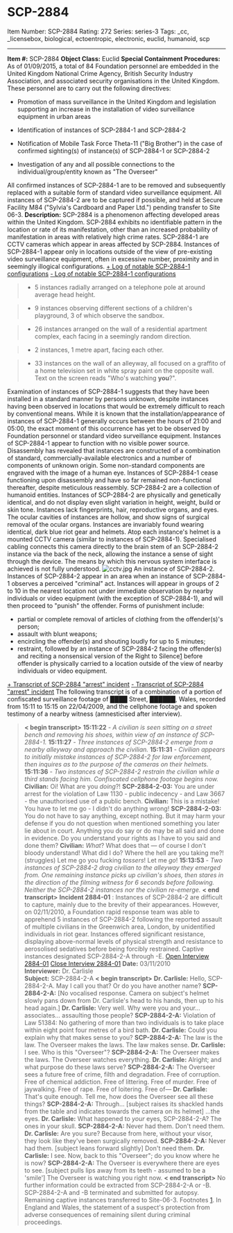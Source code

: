 # SCP-2884
Item Number: SCP-2884
Rating: 272
Series: series-3
Tags: _cc, _licensebox, biological, ectoentropic, electronic, euclid, humanoid, scp

---

**Item #:** SCP-2884
**Object Class:** Euclid
**Special Containment Procedures:** As of 01/09/2015, a total of 84 Foundation personnel are embedded in the United Kingdom National Crime Agency, British Security Industry Association, and associated security organisations in the United Kingdom. These personnel are to carry out the following directives:
  * Promotion of mass surveillance in the United Kingdom and legislation supporting an increase in the installation of video surveillance equipment in urban areas

  * Identification of instances of SCP-2884-1 and SCP-2884-2

  * Notification of Mobile Task Force Theta-11 ("Big Brother") in the case of confirmed sighting(s) of instance(s) of SCP-2884-1 or SCP-2884-2

  * Investigation of any and all possible connections to the individual/group/entity known as "The Overseer"

All confirmed instances of SCP-2884-1 are to be removed and subsequently replaced with a suitable form of standard video surveillance equipment. All instances of SCP-2884-2 are to be captured if possible, and held at Secure Facility M84 ("Sylvia's Cardboard and Paper Ltd.") pending transfer to Site 06-3.
**Description:** SCP-2884 is a phenomenon affecting developed areas within the United Kingdom. SCP-2884 exhibits no identifiable pattern in the location or rate of its manifestation, other than an increased probability of manifestation in areas with relatively high crime rates.
SCP-2884-1 are CCTV cameras which appear in areas affected by SCP-2884. Instances of SCP-2884-1 appear only in locations outside of the view of pre-existing video surveillance equipment, often in excessive number, proximity and in seemingly illogical configurations.
[\+ Log of notable SCP-2884-1 configurations](javascript:;)
[\- Log of notable SCP-2884-1 configurations](javascript:;)
>   * 5 instances radially arranged on a telephone pole at around average head height.
> 

>   * 9 instances observing different sections of a children's playground, 3 of which observe the sandbox.
> 

>   * 26 instances arranged on the wall of a residential apartment complex, each facing in a seemingly random direction.
> 

>   * 2 instances, 1 metre apart, facing each other.
> 

>   * 33 instances on the wall of an alleyway, all focused on a graffito of a home television set in white spray paint on the opposite wall. Text on the screen reads "Who's watching **you**?".
> 

Examination of instances of SCP-2884-1 suggests that they have been installed in a standard manner by persons unknown, despite instances having been observed in locations that would be extremely difficult to reach by conventional means. While it is known that the installation/appearance of instances of SCP-2884-1 generally occurs between the hours of 21:00 and 05:00, the exact moment of this occurrence has yet to be observed by Foundation personnel or standard video surveillance equipment.
Instances of SCP-2884-1 appear to function with no visible power source. Disassembly has revealed that instances are constructed of a combination of standard, commercially-available electronics and a number of components of unknown origin. Some non-standard components are engraved with the image of a human eye.
Instances of SCP-2884-1 cease functioning upon disassembly and have so far remained non-functional thereafter, despite meticulous reassembly.
SCP-2884-2 are a collection of humanoid entities. Instances of SCP-2884-2 are physically and genetically identical, and do not display even slight variation in height, weight, build or skin tone. Instances lack fingerprints, hair, reproductive organs, and eyes. The ocular cavities of instances are hollow, and show signs of surgical removal of the ocular organs. Instances are invariably found wearing identical, dark blue riot gear and helmets. Atop each instance's helmet is a mounted CCTV camera (similar to instances of SCP-2884-1). Specialised cabling connects this camera directly to the brain stem of an SCP-2884-2 instance via the back of the neck, allowing the instance a sense of sight through the device. The means by which this nervous system interface is achieved is not fully understood.
![cctv.jpg](https://scp-wiki.wdfiles.com/local--files/scp-2884/cctv.jpg)
An instance of SCP-2884-2.
Instances of SCP-2884-2 appear in an area when an instance of SCP-2884-1 observes a perceived "criminal" act. Instances will appear in groups of 2 to 10 in the nearest location not under immediate observation by nearby individuals or video equipment (with the exception of SCP-2884-1), and will then proceed to "punish" the offender. Forms of punishment include:
  * partial or complete removal of articles of clothing from the offender(s)'s person;
  * assault with blunt weapons;
  * encircling the offender(s) and shouting loudly for up to 5 minutes;
  * restraint, followed by an instance of SCP-2884-2 facing the offender(s) and reciting a nonsensical version of the Right to Silence[1](javascript:;) before offender is physically carried to a location outside of the view of nearby individuals or video equipment.

[\+ Transcript of SCP-2884 "arrest" incident](javascript:;)
[\- Transcript of SCP-2884 "arrest" incident](javascript:;)
The following transcript is of a combination of a portion of confiscated surveillance footage of ████ Street, ██████, Wales, recorded from 15:11 to 15:15 on 22/04/2009, and the cellphone footage and spoken testimony of a nearby witness (amnesticised after interview).
> **< begin transcript>**
> **15:11:22** \- _A civilian is seen sitting on a street bench and removing his shoes, within view of an instance of SCP-2884-1._
> **15:11:27** \- _Three instances of SCP-2884-2 emerge from a nearby alleyway and approach the civilian._
> **15:11:31** \- _Civilian appears to initially mistake instances of SCP-2884-2 for law enforcement, then inquires as to the purpose of the cameras on their helmets._
> **15:11:36** \- _Two instances of SCP-2884-2 restrain the civilian while a third stands facing him. Confiscated cellphone footage begins now._
> **Civilian:** Oi! What are you _doing_?!
> **SCP-2884-2-03:** You are under arrest for the violation of Law 1130 - public indecency - and Law 3667 - the unauthorised use of a public bench.
> **Civilian:** This is a mistake! You have to let me go - I didn't do anything wrong!
> **SCP-2884-2-03:** You do not have to say anything, except nothing. But it may harm your defense if you do not question when mentioned something you later lie about in court. Anything you do say or do may be all said and done in evidence. Do you understand your rights as I have to you said and done them?
> **Civilian:** _What_? What does that — of course I don't bloody understand! What did I do? Where the hell are you taking me?! (struggles) Let me go you fucking _tossers_! Let me _go_!
> **15:13:53** \- _Two instances of SCP-2884-2 drag civilian to the alleyway they emerged from. One remaining instance picks up civilian's shoes, then stares in the direction of the filming witness for 6 seconds before following. Neither the SCP-2884-2 instances nor the civilian re-emerge._
> **< end transcript>**
**Incident 2884-01** :
Instances of SCP-2884-2 are difficult to capture, mainly due to the brevity of their appearances. However, on 02/11/2010, a Foundation rapid response team was able to apprehend 5 instances of SCP-2884-2 following the reported assault of multiple civilians in the Greenwich area, London, by unidentified individuals in riot gear. Instances offered significant resistance, displaying above-normal levels of physical strength and resistance to aerosolised sedatives before being forcibly restrained. Captive instances designated SCP-2884-2-A through -E.
[Open Interview 2884-01](javascript:;)
[Close Interview 2884-01](javascript:;)
**Date:** 03/11/2010  
**Interviewer:** Dr. Carlisle  
**Subject:** SCP-2884-2-A
> **< begin transcript>**
> **Dr. Carlisle:** Hello, SCP-2884-2-A. May I call you that? Or do you have another name?
> **SCP-2884-2-A:** [No vocalised response. Camera on subject's helmet slowly pans down from Dr. Carlisle's head to his hands, then up to his head again.]
> **Dr. Carlisle:** Very well. Why were you and your… associates… assaulting those people?
> **SCP-2884-2-A:** Violation of Law 51384: No gathering of more than two individuals is to take place within eight point four metres of a bird bath.
> **Dr. Carlisle:** Could you explain why that makes sense to you?
> **SCP-2884-2-A:** The law is the law. The Overseer makes the laws. The law makes sense.
> **Dr. Carlisle:** I see. Who is this "Overseer"?
> **SCP-2884-2-A:** The Overseer makes the laws. The Overseer watches everything.
> **Dr. Carlisle:** Alright; and what purpose do these laws serve?
> **SCP-2884-2-A:** The Overseer sees a future free of crime, filth and degradation. Free of corruption. Free of chemical addiction. Free of littering. Free of murder. Free of jaywalking. Free of rape. Free of loitering. Free of—
> **Dr. Carlisle:** That's quite enough. Tell me, how does the Overseer see all these things?
> **SCP-2884-2-A:** Through… [subject raises its shackled hands from the table and indicates towards the camera on its helmet] …the eyes.
> **Dr. Carlisle:** What happened to _your_ eyes, SCP-2884-2-A? The ones in your skull.
> **SCP-2884-2-A:** Never had them. Don't need them.
> **Dr. Carlisle:** Are you sure? Because from here, without your visor, they look like they've been surgically removed.
> **SCP-2884-2-A:** Never had them. [subject leans forward slightly] Don't need them.
> **Dr. Carlisle:** I see. Now, back to this "Overseer"; do you know where he is now?
> **SCP-2884-2-A:** The Overseer is everywhere there are eyes to see. [subject pulls lips away from its teeth - assumed to be a 'smile'] The Overseer is watching you right now.
> **< end transcript>**
No further information could be extracted from SCP-2884-2-A or -B. SCP-2884-2-A and -B terminated and submitted for autopsy. Remaining captive instances transferred to Site-06-3.
Footnotes
[1](javascript:;). In England and Wales, the statement of a suspect's protection from adverse consequences of remaining silent during criminal proceedings.